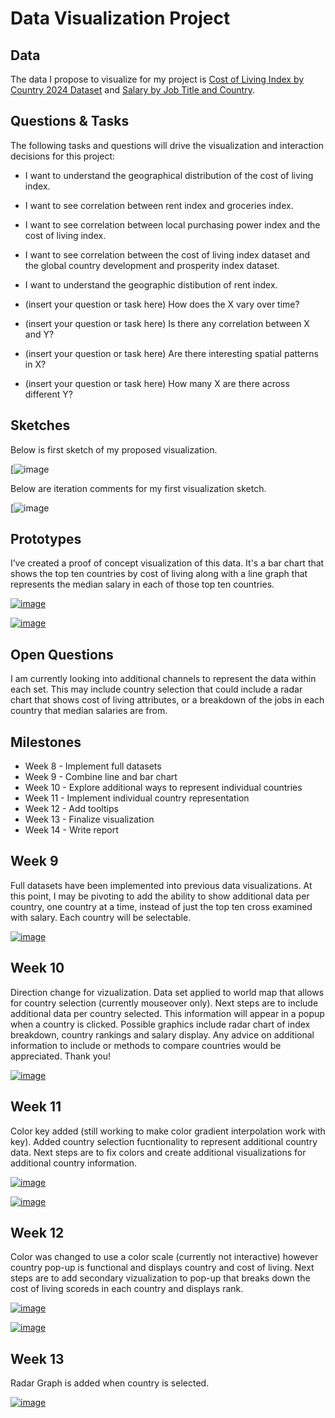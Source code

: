 # Data Visualization Project

## Data

The data I propose to visualize for my project is [Cost of Living Index by Country 2024 Dataset](https://www.kaggle.com/datasets/myrios/cost-of-living-index-by-country-by-number-2024) and [Salary by Job Title and Country](https://www.kaggle.com/datasets/amirmahdiabbootalebi/salary-by-job-title-and-country?select=Salary.csv).

## Questions & Tasks

The following tasks and questions will drive the visualization and interaction decisions for this project:

 * I want to understand the geographical distribution of the cost of living index.
 * I want to see correlation between rent index and groceries index.
 * I want to see correlation between local purchasing power index and the cost of living index.
 * I want to see correlation between the cost of living index dataset and the global country development and prosperity index dataset.
 * I want to understand the geographic distibution of rent index.

 * (insert your question or task here) How does the X vary over time?
 * (insert your question or task here) Is there any correlation between X and Y?
 * (insert your question or task here) Are there interesting spatial patterns in X?
 * (insert your question or task here) How many X are there across different Y?

## Sketches

Below is first sketch of my proposed visualization.

[![image](https://github.com/SJJ418/dataviz-project-proposal/blob/master/salaryVsCostOfLiving.jpg)

Below are iteration comments for my first visualization sketch.

[![image](https://github.com/SJJ418/dataviz-project-proposal/blob/master/salaryVsCostOfLivingIteration.jpg)


## Prototypes

I’ve created a proof of concept visualization of this data. It's a bar chart that shows the top ten countries by cost of living along with a line graph that represents the median salary in each of those top ten countries.

[![image](https://github.com/SJJ418/dataviz-project-proposal/blob/master/costOfLivingIndexTop10.png)](https://vizhub.com/SJJ418/17194ee381f74b17902515e736096d57)

[![image](https://github.com/SJJ418/dataviz-project-proposal/blob/master/medianSalaryTop10.png)](https://vizhub.com/SJJ418/f887f1018b6e41329931308b5ce4c691)


## Open Questions

I am currently looking into additional channels to represent the data within each set. This may include country selection that could include a radar chart that shows cost of living attributes, or a breakdown of the jobs in each country that median salaries are from.

## Milestones

* Week 8   - Implement full datasets
* Week 9   - Combine line and bar chart
* Week 10  - Explore additional ways to represent individual countries
* Week 11  - Implement individual country representation
* Week 12  - Add tooltips
* Week 13  - Finalize visualization
* Week 14  - Write report


## Week 9

Full datasets have been implemented into previous data visualizations. At this point, I may be pivoting to add the ability to show additional data per country, one country at a time, instead of just the top ten cross examined with salary. Each country will be selectable.

[![image](https://github.com/SJJ418/dataviz-project-proposal/blob/master/costOfLivingIndexTop10.png)](https://vizhub.com/SJJ418/cost-of-living-by-country-top-10-rev1?file=index.js&tabs=index.js%7Ecost_of_living_index.csv)

## Week 10

Direction change for vizualization. Data set applied to world map that allows for country selection (currently mouseover only). Next steps are to include additional data per country selected. This information will appear in a popup when a country is clicked. Possible graphics include radar chart of index breakdown, country rankings and salary display. Any advice on additional information to include or methods to compare countries would be appreciated. Thank you!

[![image](costOfLivingIndexWithCountrySelection)](https://vizhub.com/SJJ418/cost-of-living-world-map-with-country-selection?edit=files&file=cost_of_living_index.csv&tabs=map.js%7Eindex.js%7Epackage.json%7Ecost_of_living_index.csv)

## Week 11

Color key added (still working to make color gradient interpolation work with key). Added country selection fucntionality to represent additional country data. Next steps are to fix colors and create additional visualizations for additional country information.


[![image](colorKey)](https://vizhub.com/SJJ418/cost-of-living-world-map-with-country-selection-and-color-scale?mode=embed)


[![image](countryPopUp)](https://vizhub.com/SJJ418/cost-of-living-world-map-with-country-selection-and-color-scale?mode=embed)

## Week 12

Color was changed to use a color scale (currently not interactive) however country pop-up is functional and displays country and cost of living. Next steps are to add secondary vizualization to pop-up that breaks down the cost of living scoreds in each country and displays rank.

[![image](costOfLivingColorScale.png)](https://vizhub.com/SJJ418/cost-of-living-map-with-colorscale-and-country-pop-up?mode=embed)


[![image](countryCostOfLivingPopUp.png)](https://vizhub.com/SJJ418/cost-of-living-map-with-colorscale-and-country-pop-up?mode=embed)

## Week 13

Radar Graph is added when country is selected.

[![image](costOfLivingRadarChart.png)](https://vizhub.com/SJJ418/cost-of-living-map-with-radar-chart-pop-up?edit=files)


